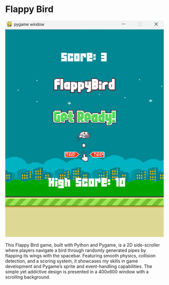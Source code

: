 # Flappy Bird

![welcome](assets/flappy_image.png)

This Flappy Bird game, built with Python and Pygame, is a 2D side-scroller where players navigate a bird through randomly generated pipes by flapping its wings with the spacebar. Featuring smooth physics, collision detection, and a scoring system, it showcases my skills in game development and Pygame’s sprite and event-handling capabilities. The simple yet addictive design is presented in a 400x600 window with a scrolling background.
